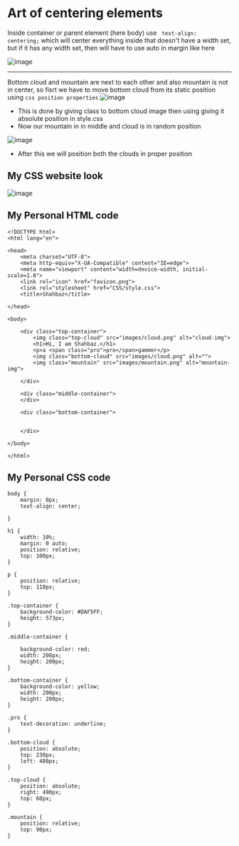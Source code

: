 # Art of centering elements
Inside container or parent element (here body) use ` text-align: centering;` which will center everything inside that doesn't have a width set, but if it has any width set, then will have to use auto in margin like here

![image](https://user-images.githubusercontent.com/125631878/232238809-afc19def-6ec1-4502-9994-a2961e2d4c47.png)

**********
Bottom cloud and mountain are next to each other and also mountain is not in center, so fisrt we have to move bottom cloud from its static position using `css position properties` 
![image](https://user-images.githubusercontent.com/125631878/232238958-e764cbcd-615d-4e1a-a6c2-423b34a4a1d1.png)
- This is done by giving class to bottom cloud image then using giving it absolute position in style.css
- Now our mountain in in middle and cloud is in random position

![image](https://user-images.githubusercontent.com/125631878/232239445-9f0bf45b-1e67-4023-8c3c-68d346824601.png)

- After this we will position both the clouds in proper position



## My CSS website look

![image](https://user-images.githubusercontent.com/125631878/232237376-dd66e6f4-90f7-4c02-a249-9d0b694d6b85.png)


## My Personal HTML code
```
<!DOCTYPE html>
<html lang="en">

<head>
    <meta charset="UTF-8">
    <meta http-equiv="X-UA-Compatible" content="IE=edge">
    <meta name="viewport" content="width=device-width, initial-scale=1.0">
    <link rel="icon" href="favicon.png">
    <link rel="stylesheet" href="CSS/style.css">
    <title>Shahbaz</title>

</head>

<body>

    <div class="top-container">
        <img class="top-cloud" src="images/cloud.png" alt="cloud-img">
        <h1>Hi, I am Shahbaz.</h1>
        <p>a <span class="pro">pro</span>gammer</p>
        <img class="bottom-cloud" src="images/cloud.png" alt="">
        <img class="mountain" src="images/mountain.png" alt="mountain-img">

    </div>

    <div class="middle-container">
    </div>

    <div class="bottom-container">


    </div>

</body>

</html>
```

## My Personal CSS code
```
body {
    margin: 0px;
    text-align: center;

}

h1 {
    width: 10%;
    margin: 0 auto;
    position: relative;
    top: 100px;
}

p {
    position: relative;
    top: 110px;
}

.top-container {
    background-color: #DAF5FF;
    height: 573px;
}

.middle-container {

    background-color: red;
    width: 200px;
    height: 200px;
}

.bottom-container {
    background-color: yellow;
    width: 200px;
    height: 200px;
}

.pro {
    text-decoration: underline;
}

.bottom-cloud {
    position: absolute;
    top: 230px;
    left: 480px;
}

.top-cloud {
    position: absolute;
    right: 490px;
    top: 60px;
}

.mountain {
    position: relative;
    top: 90px;
}

```
